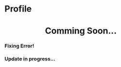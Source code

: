 # Profile

<h1 align="center">Comming Soon...</h1>

<h3>Fixing Error!</h3>
<h3>Update in progress...</h3>
